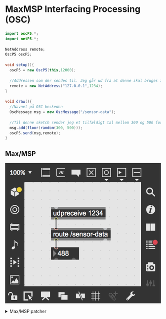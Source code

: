 # MaxMSP Interfacing Processing (OSC)


```Java
import oscP5.*;
import netP5.*;

NetAddress remote;
OscP5 oscP5;

void setup(){
  oscP5 = new OscP5(this,12000);
  
  //Addressen som der sendes til. Jeg går ud fra at denne skal bruges i PureData
  remote = new NetAddress("127.0.0.1",1234);
}

void draw(){
  //Navnet på OSC beskeden
  OscMessage msg = new OscMessage("/sensor-data");
  
  //Til denne sketch sender jeg et tilfældigt tal mellem 300 og 500 for at imitere plantesensoren.
  msg.add(floor(random(300, 500)));
  oscP5.send(msg,remote);
}
```

## Max/MSP

![MaxMSP_OSC_Processing](./media/MaxMSP_OSC_Processing.png)

<details>
  <summary>Max/MSP patcher</summary>
<pre><code>
----------begin_max5_patcher----------
356.3ocqSEsaCBCC7Y3qHJOS6HzRYa+JSUUAvpKUPBJIzwTU+2WhCnttt0gl
1KX4KG97YmbJNhVpF.Ck7L4ERTzo3nHDxCDMlGQa4CUMbCRiJ6aKAMMIbTG2
V8pPtemFprgxjUrdYZBIKM2GxSwjrkojsi+iqBBYCXw5wt.p5sSnYinhZTSU
4gEEWjTyaAKn2ARdYC3YjNdVnD126fPuPoIDZIWtmR15YbNN1+IYtdEdyI8j
vVX.sHU6jAHOX.oQoWTys7eebvJXXHcy8mGYycdjSumm+W8aecmyOf3HPXYq
VOCytBCOU7W18ra8J6m85U9Dkg1Hje8JM1pd7qMuQ0qqlJ03PkboYqAiUH4V
gR9INEANe63ct5vlgN42nSvd7ttif1LRFkvsEOnz9zGSvTgLjhyRpFNJl3yB
Pbsa0Yc6sdM1WzgMg8JsUUCZYu.IG6cmSS7Jhz8ryzwCFAuIEeN9CbTi.PN
-----------end_max5_patcher-----------
</code></pre>

## Pure Data

Pure Data dependencies; /net & /osc

![OSC_pureData](./media/OSC_pureData.png)

## Compose

Used in the project [PlantVoiceBox](https://github.com/L4COUR/PlantVoiceBox) where the initially used serial via arduino could not be used, due to a processing sketch using the serial data. apparently serial data cannot be used by two instances at the same time. Therefor where the serial data substituted with an OSC connection. however the sonic expression should still be the same with some adjustment of datasmoothing interpolation. 

